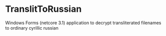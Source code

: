 # TranslitToRussian
Windows Forms (netcore 3.1) application to decrypt transliterated filenames to ordinary cyrillic russian
